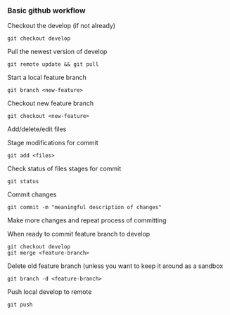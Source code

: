 ### Basic github workflow

Checkout the develop (if not already)
```
git checkout develop
```

Pull the newest version of develop
```
git remote update && git pull
```

Start a local feature branch
```
git branch <new-feature>
```

Checkout new feature branch
```
git checkout <new-feature>
```

Add/delete/edit files

Stage modifications for commit
```
git add <files>
```

Check status of files stages for commit
```
git status
```

Commit changes
```
git commit -m "meaningful description of changes"
```

Make more changes and repeat process of committing

When ready to commit feature branch to develop
```
git checkout develop
git merge <feature-branch>
```

Delete old feature branch (unless you want to keep it around as a sandbox
```
git branch -d <feature-branch>
```

Push local develop to remote
```
git push
```
